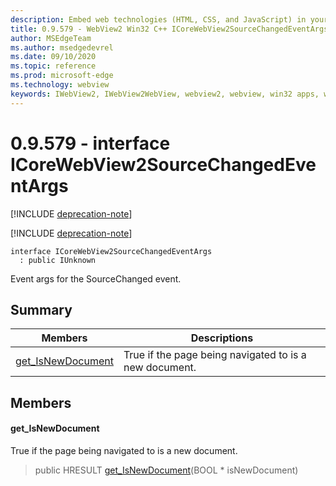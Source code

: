 ```yaml
---
description: Embed web technologies (HTML, CSS, and JavaScript) in your native applications with the Microsoft Edge WebView2 control
title: 0.9.579 - WebView2 Win32 C++ ICoreWebView2SourceChangedEventArgs
author: MSEdgeTeam
ms.author: msedgedevrel
ms.date: 09/10/2020
ms.topic: reference
ms.prod: microsoft-edge
ms.technology: webview
keywords: IWebView2, IWebView2WebView, webview2, webview, win32 apps, win32, edge, ICoreWebView2, ICoreWebView2Controller, browser control, edge html, ICoreWebView2SourceChangedEventArgs
---
```


# 0.9.579 - interface ICoreWebView2SourceChangedEventArgs 

[!INCLUDE [deprecation-note](../../includes/deprecation-note.md)]

[!INCLUDE [deprecation-note](../../includes/deprecation-note.md)]

```
interface ICoreWebView2SourceChangedEventArgs
  : public IUnknown
```

Event args for the SourceChanged event.

## Summary

 Members                        | Descriptions
--------------------------------|---------------------------------------------
[get_IsNewDocument](#get_isnewdocument) | True if the page being navigated to is a new document.

## Members

#### get_IsNewDocument 

True if the page being navigated to is a new document.

> public HRESULT [get_IsNewDocument](#get_isnewdocument)(BOOL * isNewDocument)


